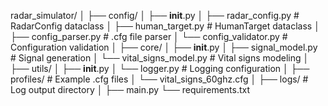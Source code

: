 radar_simulator/
│
├── config/
│   ├── __init__.py
│   ├── radar_config.py         # RadarConfig dataclass
│   ├── human_target.py         # HumanTarget dataclass
│   ├── config_parser.py        # .cfg file parser
│   └── config_validator.py     # Configuration validation
│
├── core/
│   ├── __init__.py
│   ├── signal_model.py         # Signal generation 
│   └── vital_signs_model.py    # Vital signs modeling
│
├── utils/
│   ├── __init__.py
│   └── logger.py              # Logging configuration
│
├── profiles/                   # Example .cfg files
│   └── vital_signs_60ghz.cfg
│
├── logs/                      # Log output directory
│
├── main.py
└── requirements.txt